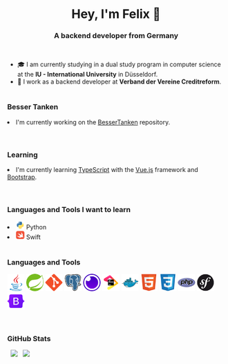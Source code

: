 <h1 align='center'>Hey, I'm Felix 👋</h1>
<h3 align='center'>A backend developer from Germany</h3> <br>

- 🎓 I am currently studying in a dual study program in computer science at the **IU - International University** in Düsseldorf. <br>
- 💼 I work as a backend developer at **Verband der Vereine Creditreform**. <br><br>

<h3>Besser Tanken</h3>
<li> I'm currently working on the <a href='https://github.com/flixInside/BesserTanken'>BesserTanken</a> repository.</li> <br><br>

<h3>Learning</h3>
<li> I'm currently learning <a href='https://www.typescriptlang.org'>TypeScript</a> with the <a href='https://vuejs.org'>Vue.js</a> framework and <a href ='https://getbootstrap.com'>Bootstrap</a>.</li> <br><br>

<h3>Languages and Tools I want to learn</h3>
<li><img src="https://raw.githubusercontent.com/devicons/devicon/master/icons/python/python-original.svg" width="20" height="20"/> Python</li>
<li><img src="https://raw.githubusercontent.com/devicons/devicon/master/icons/swift/swift-original.svg" width="20" height="20"/> Swift</li>
<br>

<h3>Languages and Tools</h3>

<p>
  <code><img src="https://raw.githubusercontent.com/devicons/devicon/master/icons/java/java-original.svg" width="40" height="40"/></code>
  <code><img src="https://raw.githubusercontent.com/devicons/devicon/master/icons/spring/spring-original.svg" width="40" height="40"/></code>
  <code><img src="https://raw.githubusercontent.com/devicons/devicon/master/icons/git/git-original.svg" width="40" height="40"/></code>
  <code><img src="https://raw.githubusercontent.com/devicons/devicon/master/icons/postgresql/postgresql-original.svg" width="40" height="40"/></code>
  <code><img src="https://raw.githubusercontent.com/devicons/devicon/master/icons/insomnia/insomnia-original.svg" width="40" height="40"/></code>
  <code><img src="https://raw.githubusercontent.com/devicons/devicon/master/icons/jetbrains/jetbrains-original.svg" width="40" height="40"/></code>
  <code><img src="https://raw.githubusercontent.com/devicons/devicon/master/icons/docker/docker-original.svg" width="40" height="40"/></code>  
  <code><img src="https://raw.githubusercontent.com/devicons/devicon/master/icons/html5/html5-original.svg" width="40" height="40"/></code>
  <code><img src="https://raw.githubusercontent.com/devicons/devicon/master/icons/css3/css3-original.svg" width="40" height="40"/></code>
  <code><img src="https://raw.githubusercontent.com/devicons/devicon/master/icons/php/php-original.svg" width="40" height="40"/></code>
  <code><img src="https://raw.githubusercontent.com/devicons/devicon/master/icons/symfony/symfony-original.svg" width="40" height="40"/></code>
  <code><img src="https://raw.githubusercontent.com/devicons/devicon/master/icons/bootstrap/bootstrap-original.svg" width="40" height="40"/></code>
</p>
<br>

<h3>GitHub Stats</h3>

<p>
  &nbsp;
  <img src="https://github-readme-stats.vercel.app/api/top-langs?username=fIix29&locale=en&layout=donut&theme=dark"/>
  &nbsp;
  <img src="https://github-readme-stats.vercel.app/api?username=fIix29&show_icons=true&theme=dark&locale=en"/>
</p>
